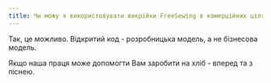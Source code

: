 ```yaml
---
title: Чи можу я використовувати викрійки FreeSewing в комерційних цілях?
---
```


Так, це можливо. Відкритий код - розробницька модель, а не бізнесова модель.

Якщо наша праця може допомогти Вам заробити на хліб - вперед та з піснею.
